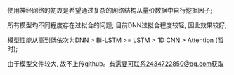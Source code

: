 使用神经网络的初衷是希望通过复杂的网络结构从量价数据中自行挖掘因子;  

所有模型均不同程度存在过拟合的问题; 目前DNN过拟合程度较轻, 因此效果较好;  

模型性能从高到低依次为DNN > Bi-LSTM >= LSTM > 1D CNN > Attention (暂时);  

由于模型文件较大, 故不上传github。有需要可联系2434722850@qq.com获取
